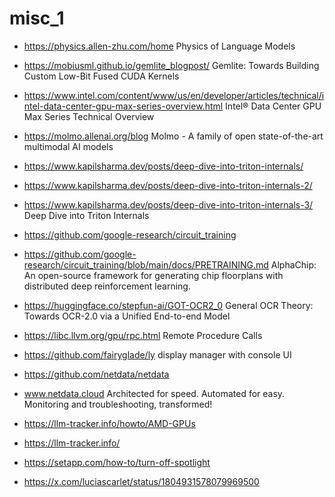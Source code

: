 # misc_1

- https://physics.allen-zhu.com/home
  Physics of Language Models

- https://mobiusml.github.io/gemlite_blogpost/
  Gemlite: Towards Building Custom Low-Bit Fused CUDA Kernels

- https://www.intel.com/content/www/us/en/developer/articles/technical/intel-data-center-gpu-max-series-overview.html
  Intel® Data Center GPU Max Series Technical Overview

- https://molmo.allenai.org/blog
  Molmo - A family of open state-of-the-art multimodal AI models

- https://www.kapilsharma.dev/posts/deep-dive-into-triton-internals/
- https://www.kapilsharma.dev/posts/deep-dive-into-triton-internals-2/
- https://www.kapilsharma.dev/posts/deep-dive-into-triton-internals-3/
  Deep Dive into Triton Internals

- https://github.com/google-research/circuit_training
- https://github.com/google-research/circuit_training/blob/main/docs/PRETRAINING.md
  AlphaChip: An open-source framework for generating chip floorplans with distributed deep reinforcement learning.

- https://huggingface.co/stepfun-ai/GOT-OCR2_0
  General OCR Theory: Towards OCR-2.0 via a Unified End-to-end Model

- https://libc.llvm.org/gpu/rpc.html
  Remote Procedure Calls

- https://github.com/fairyglade/ly
  display manager with console UI

- https://github.com/netdata/netdata
- www.netdata.cloud
  Architected for speed. Automated for easy. Monitoring and troubleshooting, transformed!

- https://llm-tracker.info/howto/AMD-GPUs
- https://llm-tracker.info/

- https://setapp.com/how-to/turn-off-spotlight
- https://x.com/luciascarlet/status/1804931578079969500
